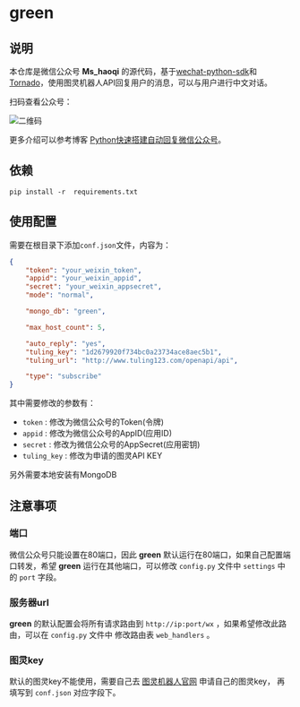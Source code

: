 # green

## 说明

本仓库是微信公众号 **Ms_haoqi** 的源代码，基于[wechat-python-sdk](https://github.com/wechat-python-sdk/wechat-python-sdk)和[Tornado](https://github.com/tornadoweb/tornado)，使用图灵机器人API回复用户的消息，可以与用户进行中文对话。

扫码查看公众号：

![二维码](http://img.blog.csdn.net/20160419140351193)

更多介绍可以参考博客 [Python快速搭建自动回复微信公众号](http://blog.csdn.net/tobacco5648/article/details/51190039)。

## 依赖

```shell
pip install -r  requirements.txt
```

## 使用配置

需要在根目录下添加```conf.json```文件，内容为：

```json
{
	"token": "your_weixin_token",
	"appid": "your_weixin_appid",
	"secret": "your_weixin_appsecret",
	"mode": "normal",

	"mongo_db": "green",

	"max_host_count": 5,

	"auto_reply": "yes",
	"tuling_key": "1d2679920f734bc0a23734ace8aec5b1",
    "tuling_url": "http://www.tuling123.com/openapi/api",

    "type": "subscribe"
}
```

其中需要修改的参数有：

- ```token``` : 修改为微信公众号的Token(令牌)
- ```appid``` : 修改为微信公众号的AppID(应用ID)
- ```secret``` : 修改为微信公众号的AppSecret(应用密钥)
- ```tuling_key``` : 修改为申请的图灵API KEY

另外需要本地安装有MongoDB

## 注意事项

### 端口

微信公众号只能设置在80端口，因此 **green** 默认运行在80端口，如果自己配置端口转发，希望 **green** 运行在其他端口，可以修改 ```config.py``` 文件中 ```settings``` 中的 ```port``` 字段。

### 服务器url

**green** 的默认配置会将所有请求路由到 ```http://ip:port/wx``` ，如果希望修改此路由，可以在 ```config.py``` 文件中 修改路由表 ```web_handlers``` 。

### 图灵key

默认的图灵key不能使用，需要自己去 [图灵机器人官网](http://www.tuling123.com/) 申请自己的图灵key， 再填写到 ```conf.json``` 对应字段下。
